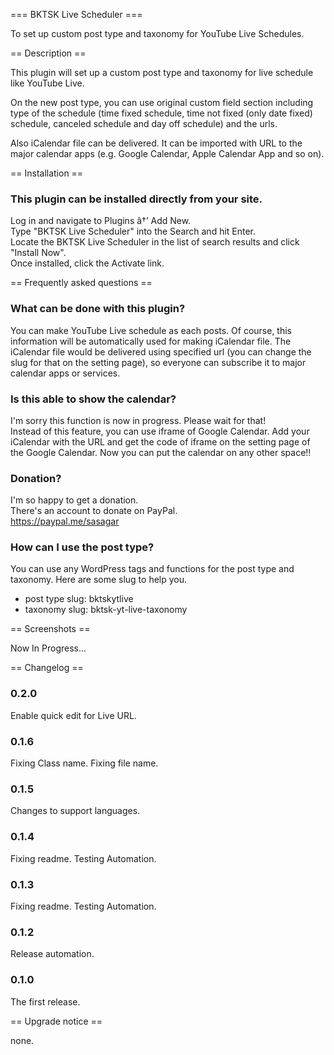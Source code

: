 === BKTSK Live Scheduler ===

To set up custom post type and taxonomy for YouTube Live Schedules.

== Description ==

This plugin will set up a custom post type and taxonomy for live schedule like YouTube Live.

On the new post type, you can use original custom field section including type of the schedule (time fixed schedule, time not fixed (only date fixed) schedule, canceled schedule and day off schedule) and the urls.

Also iCalendar file can be delivered. It can be imported with URL to the major calendar apps (e.g. Google Calendar, Apple Calendar App and so on).

== Installation ==

### This plugin can be installed directly from your site.

Log in and navigate to Plugins â†’ Add New.  
Type "BKTSK Live Scheduler" into the Search and hit Enter.  
Locate the BKTSK Live Scheduler in the list of search results and click "Install Now".  
Once installed, click the Activate link.

== Frequently asked questions ==

### What can be done with this plugin?

You can make YouTube Live schedule as each posts. Of course, this information will be automatically used for making iCalendar file.
The iCalendar file would be delivered using specified url (you can change the slug for that on the setting page), so everyone can subscribe it to major calendar apps or services.

### Is this able to show the calendar?

I'm sorry this function is now in progress. Please wait for that!  
Instead of this feature, you can use iframe of Google Calendar. Add your iCalendar with the URL and get the code of iframe on the setting page of the Google Calendar. Now you can put the calendar on any other space!!

### Donation?

I'm so happy to get a donation.  
There's an account to donate on PayPal.  
<https://paypal.me/sasagar>

### How can I use the post type?

You can use any WordPress tags and functions for the post type and taxonomy. Here are some slug to help you.

- post type slug: bktskytlive
- taxonomy slug: bktsk-yt-live-taxonomy

== Screenshots ==

Now In Progress...

== Changelog ==

### 0.2.0

Enable quick edit for Live URL.

### 0.1.6

Fixing Class name.
Fixing file name.

### 0.1.5

Changes to support languages.

### 0.1.4

Fixing readme.
Testing Automation.

### 0.1.3

Fixing readme.
Testing Automation.

### 0.1.2

Release automation.

### 0.1.0

The first release.

== Upgrade notice ==

none.
